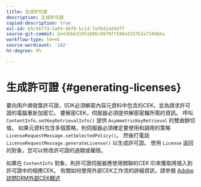 ```yaml
---
title: 生成許可證
description: 生成許可證
copied-description: true
exl-id: 65c5677d-5a69-46f8-bc14-7af6d14d4dff
source-git-commit: be43bbbd1051886c8979ff590a3197b2a7249b6a
workflow-type: tm+mt
source-wordcount: '142'
ht-degree: 0%

---
```


# 生成許可證 {#generating-licenses}

要向用戶頒發葉許可證，SDK必須解密內容元資料中包含的CEK，並為請求許可證的電腦重新加密它。 要解密CEK，伺服器必須提供解密密鑰所需的資訊。 呼叫 `ContentInfo.setKeyRetrievalInfo()` 提供 `AsymmetricKeyRetrieval` 的雙曲餘切值。 如果元資料包含多個策略，則伺服器必須確定要使用和調用的策略 `LicenseRequestMessage.setSelectedPolicy()`。 然後打電話 `LicenseRequestMessage.generateLicense()` 以生成許可證。 使用 `License` 返回的對象，您可以修改許可證的過期或權限。

如果在 `ContentInfo` 對象，則許可證伺服器應使用關聯的CEK ID來獲取將插入到許可證中的相應CEK。 有關如何使用外部CEK工作流的詳細資訊，請參閱 [Adobe訪問DRM外部CEK概述](../../../aaxs-drm-xkey-mgmt/aaxs-drm-using-external-cek-overview.md)
